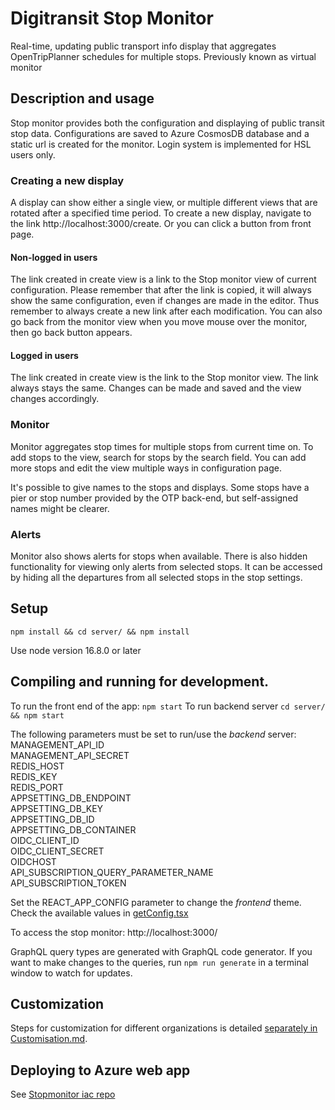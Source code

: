 # Digitransit Stop Monitor

Real-time, updating public transport info display that aggregates OpenTripPlanner schedules for multiple stops.
Previously known as virtual monitor

## Description and usage

Stop monitor provides both the configuration and displaying of public transit stop data. Configurations are saved to Azure CosmosDB database and a static url is created for the monitor. Login system is implemented for HSL users only.

### Creating a new display

A display can show either a single view, or multiple different views that are rotated after a specified time period. To create a new display, navigate to the link http://localhost:3000/create. Or you can click a button from front page.

#### Non-logged in users
The link created in create view is a link to the Stop monitor view of current configuration. Please remember that after the link is copied, it will always show the same configuration, even if changes are made in the editor. Thus remember to always create a new link after each modification. You can also go back from the monitor view
when you move mouse over the monitor, then go back button appears.

#### Logged in users
The link created in create view is the link to the Stop monitor view. The link always stays the same. Changes can be made and saved and the view changes accordingly. 

### Monitor
Monitor aggregates stop times for multiple stops from current time on. To add stops to the view, search for stops by the search field. You can add more stops and edit the view 
multiple ways in configuration page.

It's possible to give names to the stops and displays. Some stops have a pier or stop number provided by the OTP back-end, but self-assigned names might be clearer.


### Alerts

Monitor also shows alerts for stops when available. There is also hidden functionality for viewing only alerts from selected stops. It can be accessed by hiding all the departures from all selected stops in the stop settings.

## Setup

`npm install && cd server/ && npm install`

Use node version 16.8.0 or later

## Compiling and running for development.

To run the front end of the app: `npm start` To run backend server `cd server/ && npm start`

The following parameters must be set to run/use the _backend_ server:  
MANAGEMENT_API_ID  
MANAGEMENT_API_SECRET  
REDIS_HOST  
REDIS_KEY  
REDIS_PORT  
APPSETTING_DB_ENDPOINT  
APPSETTING_DB_KEY  
APPSETTING_DB_ID  
APPSETTING_DB_CONTAINER  
OIDC_CLIENT_ID  
OIDC_CLIENT_SECRET  
OIDCHOST  
API_SUBSCRIPTION_QUERY_PARAMETER_NAME  
API_SUBSCRIPTION_TOKEN  

Set the REACT_APP_CONFIG parameter to change the _frontend_ theme. Check the available values in [getConfig.tsx](https://github.com/HSLdevcom/digitransit-virtualmonitor/blob/next/src/util/getConfig.tsx)

To access the stop monitor: http://localhost:3000/

GraphQL query types are generated with GraphQL code generator. If you want to make changes to the queries, run `npm run generate` in a terminal window to watch for updates.


## Customization

Steps for customization for different organizations is detailed [separately in Customisation.md](Customization.md).

## Deploying to Azure web app

See [Stopmonitor iac repo](https://github.com/HSLdevcom/digitransit-virtualmonitor-iac/)
